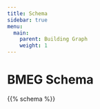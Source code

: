 ```yaml
---
title: Schema
sidebar: true
menu:
  main:
    parent: Building Graph
    weight: 1
---
```


# BMEG Schema

{{% schema %}}
